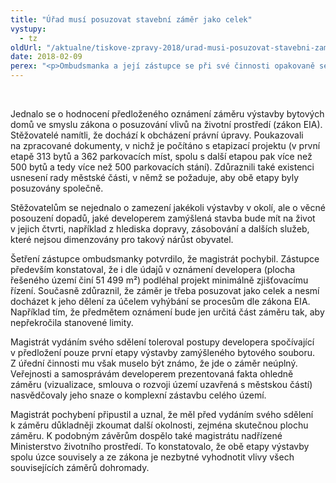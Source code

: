 ```yaml
---
title: "Úřad musí posuzovat stavební záměr jako celek"
vystupy:
  - tz
oldUrl: "/aktualne/tiskove-zpravy-2018/urad-musi-posuzovat-stavebni-zamer-jako-celek"
date: 2018-02-09
perex: "<p>Ombudsmanka a její zástupce se při své činnosti opakovaně setkávají se snahou obcházet zákonné požadavky na posuzování vlivu stavebních záměrů na životní prostředí. Obvyklou metodou obcházení zákonných požadavků je schvalování stavebních záměrů po jednotlivých částech. S takovým případem se na ombudsmanku obrátili stěžovatelé, v jejichž blízkosti vyrůstá bytový komplex. Stěžovatelé napadli sdělení příslušného magistrátu, že se jedná o podlimitní záměr a proto nepodléhá zjišťovacímu řízení. Šetření jejich podezření potvrdilo. </p>"
---
```


<!-- imported from the old website -->

<br /><p>Jednalo se o hodnocení předloženého oznámení záměru výstavby bytových domů ve smyslu zákona o posuzování vlivů na životní prostředí (zákon EIA). Stěžovatelé namítli, že dochází k obcházení právní úpravy. Poukazovali na zpracované dokumenty, v nichž je počítáno s etapizací projektu (v první etapě 313 bytů a 362 parkovacích míst, spolu s další etapou pak více než 500 bytů a tedy více než 500 parkovacích stání). Zdůraznili také existenci usnesení rady městské části, v němž se požaduje, aby obě etapy byly posuzovány společně. </p> <p>Stěžovatelům se nejednalo o zamezení jakékoli výstavby v okolí, ale o věcné posouzení dopadů, jaké developerem zamýšlená stavba bude mít na život v jejich čtvrti, například z hlediska dopravy, zásobování a dalších služeb, které nejsou dimenzovány pro takový nárůst obyvatel. </p> <p>Šetření zástupce ombudsmanky potvrdilo, že magistrát pochybil. Zástupce především konstatoval, že i dle údajů v oznámení developera (plocha řešeného území činí 51 499 m²) podléhal projekt minimálně zjišťovacímu řízení. Současně zdůraznil, že záměr je třeba posuzovat jako celek a nesmí docházet k jeho dělení za účelem vyhýbání se procesům dle zákona EIA. Například tím, že předmětem oznámení bude jen určitá část záměru tak, aby nepřekročila stanovené limity.</p> <p>Magistrát vydáním svého sdělení toleroval postupy developera spočívající v předložení pouze první etapy výstavby zamýšleného bytového souboru. Z úřední činnosti mu však muselo být známo, že jde o záměr neúplný. Veřejnosti a samosprávám developerem prezentovaná fakta ohledně záměru (vizualizace, smlouva o rozvoji území uzavřená s městskou částí) nasvědčovaly jeho snaze o komplexní zástavbu celého území.</p> <p>Magistrát pochybení připustil a uznal, že měl před vydáním svého sdělení k záměru důkladněji zkoumat další okolnosti, zejména skutečnou plochu záměru. K podobným závěrům dospělo také magistrátu nadřízené Ministerstvo životního prostředí. To konstatovalo, že obě etapy výstavby spolu úzce souvisely a ze zákona je nezbytné vyhodnotit vlivy všech souvisejících záměrů dohromady.</p>
